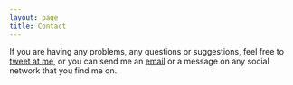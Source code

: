 ```yaml
---
layout: page
title: Contact
---
```


If you are having any problems, any questions or suggestions, feel free to [tweet at me](https://twitter.com/intent/tweet?text=%40m_amarnah), or you can send me an [email](mailto:m.amarnah@gmail.com) or a message on any social network that you find me on.
